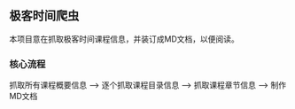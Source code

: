 ## 极客时间爬虫
本项目意在抓取极客时间课程信息，并装订成MD文档，以便阅读。

### 核心流程
抓取所有课程概要信息 --> 逐个抓取课程目录信息 --> 抓取课程章节信息 --> 制作MD文档